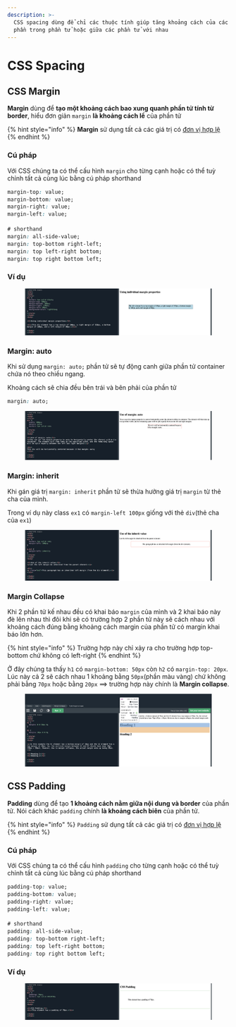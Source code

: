 ```yaml
---
description: >-
  CSS spacing dùng để chỉ các thuộc tính giúp tăng khoảng cách của các thành
  phần trong phần tử hoặc giữa các phần tử với nhau
---
```


# CSS Spacing

## CSS Margin

**Margin** dùng để **tạo một khoảng cách bao xung quanh phần tử tính từ border**, hiểu đơn giản `margin` **là khoảng cách lề** của phần tử

{% hint style="info" %}
**Margin** sử dụng tất cả các giá trị có [đơn vị hợp lệ](don-vi-do-unit-trong-css.md)
{% endhint %}

### Cú pháp&#x20;

Với CSS chúng ta có thể cấu hình `margin` cho từng cạnh hoặc có thể tuỳ chỉnh tất cả cùng lúc bằng cú pháp shorthand

```css
margin-top: value;
margin-bottom: value;
margin-right: value;
margin-left: value;

# shorthand
margin: all-side-value; 
margin: top-bottom right-left;
margin: top left-right bottom;
margin: top right bottom left;
```

### Ví dụ

<figure><img src="../.gitbook/assets/image (10).png" alt=""><figcaption></figcaption></figure>

### Margin: auto

Khi sử dụng `margin: auto;` phần tử sẽ tự động canh giữa phần tử container chứa nó theo chiều ngang.

Khoảng cách sẽ chia đều bên trái và bên phải của phần tử

```css
margin: auto;
```

<figure><img src="../.gitbook/assets/image (2).png" alt=""><figcaption></figcaption></figure>

### Margin: inherit

Khi gán giá trị `margin: inherit` phần tử sẽ thừa hưởng giá trị `margin` từ thẻ cha của mình.

Trong ví dụ này class `ex1` có `margin-left 100px` giống với thẻ `div`(thẻ cha của `ex1`)

<figure><img src="../.gitbook/assets/image (11) (1).png" alt=""><figcaption></figcaption></figure>

### Margin Collapse

Khi 2 phần tử kế nhau đều có khai báo `margin` của mình và 2 khai báo này đè lên nhau thì đôi khi sẽ có trường hợp 2 phần tử này sẽ cách nhau với khoảng cách đúng bằng khoảng cách margin của phần tử có margin khai báo lớn hơn.&#x20;

{% hint style="info" %}
Trường hợp này chỉ xảy ra cho trường hợp top-bottom chứ không có left-right
{% endhint %}

Ở đây chúng ta thấy `h1` có `margin-bottom: 50px` còn `h2` có `margin-top: 20px`. Lúc này cả 2 sẽ cách nhau 1 khoảng bằng `50px`(phần màu vàng) chứ không phải bằng `70px` hoặc bằng `20px` ==> trường hợp này chính là **Margin collapse**.

<figure><img src="../.gitbook/assets/image (8).png" alt=""><figcaption></figcaption></figure>

## CSS Padding

**Padding** dùng để tạo **1 khoảng cách nằm giữa nội dung và border** của phần tử. Nói cách khác `padding` chính **là khoảng cách biên** của phần tử.

{% hint style="info" %}
`Padding` sử dụng tất cả các giá trị có [đơn vị hợp lệ](don-vi-do-unit-trong-css.md)
{% endhint %}

### Cú pháp&#x20;

Với CSS chúng ta có thể cấu hình `padding` cho từng cạnh hoặc có thể tuỳ chỉnh tất cả cùng lúc bằng cú pháp shorthand

```css
padding-top: value;
padding-bottom: value;
padding-right: value;
padding-left: value;

# shorthand
padding: all-side-value; 
padding: top-bottom right-left;
padding: top left-right bottom;
padding: top right bottom left;
```

### Ví dụ

<figure><img src="../.gitbook/assets/image (3) (3).png" alt=""><figcaption></figcaption></figure>
